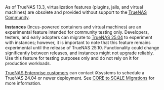 &NewLine;

As of TrueNAS 13.3, virtualization features (plugins, jails, and virtual machines) are obsolete and provided without support to the [TrueNAS Community](https://forums.truenas.com/).

**Instances** (Incus-powered containers and virtual machines) are an experimental feature intended for community testing only. Developers, testers, and early adopters can migrate to [TrueNAS 25.04](https://www.truenas.com/download-truenas-scale/) to experiment with instances; however, it is important to note that this feature remains experimental until the release of TrueNAS 25.10. Functionality could change significantly between releases, and instances might not upgrade reliably. Use this feature for testing purposes only and do not rely on it for production workloads.

[TrueNAS Enterprise customers](https://www.truenas.com/truenas-enterprise/) can contact iXsystems to schedule a TrueNAS 24.04 or newer deployment.
See [CORE to SCALE Migrations](https://www.truenas.com/docs/scale/24.04/gettingstarted/migrate/) for more information.

